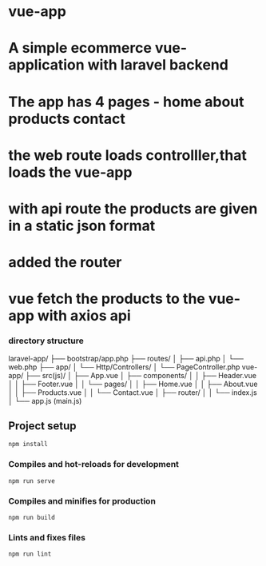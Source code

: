 # vue-app
# A simple ecommerce vue-application with laravel backend
# The app has 4 pages - home about products contact
# the web route loads controlller,that loads the vue-app
# with api route the products are given in a  static json format
# added the router 
# vue fetch the products to the vue-app with axios api

### directory structure 
laravel-app/
├── bootstrap/app.php
├── routes/
│   ├── api.php 
│   └── web.php
├── app/
│   └── Http/Controllers/
│       └── PageController.php
vue-app/
├── src(js)/
│   ├── App.vue
│   ├── components/
│   │   ├── Header.vue
│   │   ├── Footer.vue
│   │   └── pages/
│   │       ├── Home.vue
│   │       ├── About.vue
│   │       ├── Products.vue
│   │       └── Contact.vue
│   ├── router/
│   │   └── index.js
│   └── app.js (main.js)

 ## Project setup
```
npm install
```

### Compiles and hot-reloads for development
```
npm run serve
```

### Compiles and minifies for production
```
npm run build
```

### Lints and fixes files
```
npm run lint
```
